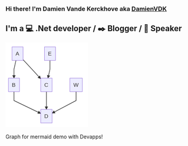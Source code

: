 ### Hi there! I'm Damien Vande Kerckhove aka [DamienVDK][WebSite]

## I'm a :computer: .Net developer / :black_nib: Blogger / :mega: Speaker

![](mermaids/graph-mermaid.png)

Graph for mermaid demo with Devapps!

[WebSite]: https://damienvdk.com
